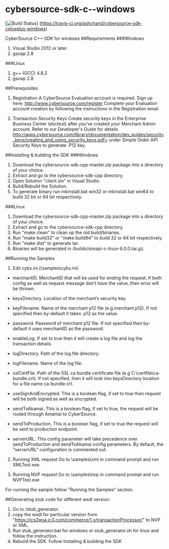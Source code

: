 # cybersource-sdk-c--windows

[![Build Status](https://travis-ci.org/ashchand/cybersource-sdk-cplusplus-windows.png?branch=future)]
(https://travis-ci.org/ashchand/cybersource-sdk-cplusplus-windows)

CyberSource C++ SDK for windows
##Requirements
###Windows
1. Visual Studio 2012 or later
2. gsoap 2.8

###Linux
1. g++ (GCC) 4.8.3
2. gsoap 2.8

##Prerequisites
1. Registration
A CyberSource Evaluation account is required. Sign up here:  http://www.cybersource.com/register
Complete your Evaluation account creation by following the instructions in the Registration email

2. Transaction Security Keys
Create security keys in the Enterprise Business Center (ebctest) after you've created your Merchant Admin account.
Refer to our Developer's Guide for details http://apps.cybersource.com/library/documentation/dev_guides/security_keys/creating_and_using_security_keys.pdf> under Simple Order API Security Keys to generate .P12 key.

##Installing & building the SDK
###Windows
1. Download the cybersource-sdk-cpp-master.zip package into a directory of your choice.
2. Extract and go to the cybersource-sdk-cpp directory.
3. Open Solution "client.sln" in Visual Studio.
4. Build/Rebuild the Solution.
5. To generate binary run mkinstall.bat win32 or mkinstall.bat win64 to build 32 bit or 64 bit respectively.
 
###Linux
1. Download the cybersource-sdk-cpp-master.zip package into a directory of your choice.
2. Extract and go to the cybersource-sdk-cpp directory.
3. Run "make clean" to clean up the old build/binaries.
4. Run "make build32" or "make build64" to build 32 or 64 bit respectively.
5. Run "make dist" to generate tar.
6. Binaries will be generated in /builds/simapi-c-linux-6.0.0.tar.gz.

##Running the Samples
1. Edit cybs.ini (\samples\cybs.ini)

* merchantID. MerchantID that will be used for ending the request. If both config as well as request message don’t have the value, then error will be thrown.

* keysDirectory. Location of the merchant’s security key.

* keyFilename. Name of the merchant p12 file (e.g merchant.p12). If not specified then by-default it takes <merchantID>.p12 as the value.

* password. Password of merchant p12 file. If not specified then by-default it uses merchantID as the password.

* enableLog. If set to true then it will create a log file and log the transaction details.

* logDirectory. Path of the log file directory.

* logFilename. Name of the log file.

* sslCertFile. Path of the SSL ca bundle certificate file (e.g C:\certfile\ca-bundle.crt). If not specified, then it will look into keysDirectory location for a file name ca-bundle.crt.

* useSignAndEncrypted. This is a boolean flag, if set to true then request will be both signed as well as encrypted.

* sendToAkamai. This is a boolean flag, if set to true, the request will be routed through Amamai to CyberSource.

* sendToProduction. This is a boolean flag, if set to true the request will be sent to production endpoint.

* serverURL. This config parameter will take precedence over sendToProduction and sendToAkamai config parameters. By default, the "serverURL" configuration is commented out.
 
2. Running XML request
Go to \samples\xml in command prompt and run XMLTest.exe.

3. Running NVP request
Go to \samples\nvp in command prompt and run NVPTest.exe

For running the sample follow "Running the Samples" section.

##Generating stub code for different wsdl version:
1. Go to /stub_generator.
2. copy the wsdl for particular version from "https://ics2wsa.ic3.com/commerce/1.x/transactionProcessor/" to NVP or XML.
3. Run stub_generator.bat for windows or stub_generator.sh for linux and follow the instruction.
4. Rebuild the SDK. Follow Installing & building the SDK


